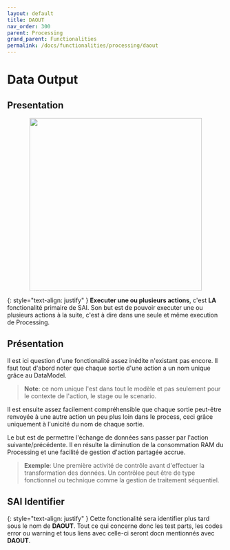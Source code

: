 ```yaml
---
layout: default
title: DAOUT
nav_order: 300
parent: Processing
grand_parent: Functionalities
permalink: /docs/functionalities/processing/daout
---
```



# Data Output

## Presentation

<p align="center"><img src="../../../assets/img/functions/Functions-Processing-2.png" width="400"></p>

{: style="text-align: justify" }
**Executer une ou plusieurs actions**, c'est **LA** fonctionalité primaire de SAI.
Son but est de pouvoir executer une ou plusieurs actions à la suite, c'est à dire dans une seule et même execution de Processing.

## Présentation


Il est ici question d'une fonctionalité assez inédite n'existant pas encore.
Il faut tout d'abord noter que chaque sortie d'une action a un nom unique grâce au DataModel.
>**Note**: ce nom unique l'est dans tout le modèle et pas seulement pour le contexte de l'action, le stage ou le scenario.

Il est ensuite assez facilement compréhensible que chaque sortie peut-être renvoyée à une autre action un peu plus loin dans le process, ceci grâce uniquement à l'unicité du nom de chaque sortie.

Le but est de permettre l'échange de données sans passer par l'action suivante/précédente. Il en résulte la diminution de la consommation RAM du Processing et une facilité de gestion d'action partagée accrue.

>**Exemple**: Une première activité de contrôle avant d'effectuer la transformation des données. Un contrôlee peut être de type fonctionnel ou technique comme la gestion de traitement séquentiel.


## SAI Identifier

{: style="text-align: justify" }
Cette fonctionalité sera identifier plus tard sous le nom de **DAOUT**. Tout ce qui concerne donc les test parts, les codes error ou warning et tous liens avec celle-ci seront docn mentionnés avec **DAOUT**.
